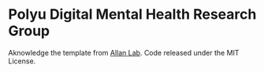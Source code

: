# Polyu Digital Mental Health Research Group

Aknowledge the template from [Allan Lab][1]. Code released under the MIT License.

[1]: https://www.allanlab.org/aboutwebsite.html